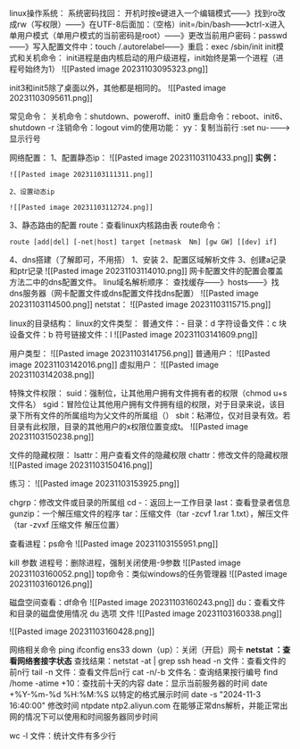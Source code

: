 

 linux操作系统：
	系统密码找回：
		开机时按e键进入一个编辑模式——》找到ro改成rw（写权限）——》在UTF-8后面加：（空格）init=/bin/bash——》ctrl-x进入单用户模式（单用户模式的当前密码是root）——》更改当前用户密码：passwd——》写入配置文件中：touch /.autorelabel——》重启：exec /sbin/init
	init模式和关机命令：
		init进程是由内核启动的用户级进程，init始终是第一个进程（进程号始终为1）
		![[Pasted image 20231103095323.png]]

init3和init5除了桌面以外，其他都是相同的。
![[Pasted image 20231103095611.png]]

常见命令：
	关机命令：shutdown、poweroff、init0
	重启命令：reboot、init6、shutdown -r
	注销命令：logout
vim的使用功能：
	yy：复制当前行
	:set nu---->显示行号

网络配置：
	1、配置静态ip：
	![[Pasted image 20231103110433.png]]
**实例：** 

	![[Pasted image 20231103111311.png]]

	2、设置动态ip
	
	![[Pasted image 20231103112724.png]]

3、静态路由的配置
route：查看linux内核路由表
route命令：
``` 
route [add|del] [-net|host] target [netmask  Nm] [gw GW] [[dev] if]
```
4、dns搭建（了解即可，不用搭）
	1、安装
	2、配置区域解析文件
	3、创建a记录和ptr记录
	![[Pasted image 20231103114010.png]]
网卡配置文件的配置会覆盖方法二中的dns配置文件。
linu域名解析顺序：
	查找缓存——》hosts——》找dns服务器（网卡配置文件或dns配置文件找dns配置）
	![[Pasted image 20231103114500.png]]
netstat：
![[Pasted image 20231103115715.png]]

linux的目录结构：
linux的文件类型：
	普通文件：-
	目录：d
	字符设备文件：c
	块设备文件：b
	符号链接文件：l
	![[Pasted image 20231103141609.png]]

用户类型：
	![[Pasted image 20231103141756.png]]
	普通用户：
	![[Pasted image 20231103142016.png]]
	虚拟用户：
	![[Pasted image 20231103142038.png]]


特殊文件权限：
	suid：强制位，让其他用户拥有文件拥有者的权限（chmod u+s   文件名）
	sgid：冒险位让其他用户拥有文件拥有组的权限，对于目录来说，该目录下所有文件的所属组均为父文件的所属组（）
	sbit：粘滞位，仅对目录有效。若目录有此权限，目录的其他用户的x权限位置变成t。
![[Pasted image 20231103150238.png]]

文件的隐藏权限：
	lsattr：用户查看文件的隐藏权限
	chattr：修改文件的隐藏权限
![[Pasted image 20231103150416.png]]


练习：
![[Pasted image 20231103153925.png]]


chgrp：修改文件或目录的所属组
cd -：返回上一工作目录
last：查看登录者信息
gunzip：一个解压缩文件的程序
tar：压缩文件（tar -zcvf  1.rar 1.txt），解压文件（tar -zvxf 压缩文件  解压位置）

查看进程：ps命令
![[Pasted image 20231103155951.png]]

kill  参数  进程号：删除进程，强制关闭使用-9参数
![[Pasted image 20231103160052.png]]
top命令：类似windows的任务管理器
![[Pasted image 20231103160126.png]]

磁盘空间查看：df命令
![[Pasted image 20231103160243.png]]
du：查看文件和目录的磁盘使用情况
	du 选项  文件
	![[Pasted image 20231103160338.png]]

![[Pasted image 20231103160428.png]]

网络相关命令
ping
ifconfig ens33 down（up）：关闭（开启）网卡
**netstat ：查看网络套接字状态** 查找结果：netstat -at  | grep  ssh
head -n 文件：查看文件的前n行
tail -n  文件：查看文件后n行
cat -n/-b 文件名：查询结果按行编号
find /home  -atime +10：查找前十天的内容
date：显示当前服务器的时间
	date +%Y-%m-%d %H:%M:%S  以特定的格式展示时间
	date -s "2024-11-3 16:40:00"   修改时间
	ntpdate ntp2.aliyun.com          在能够正常dns解析，并能正常出网的情况下可以使用和时间服务器同步时间


wc -l 文件：统计文件有多少行


